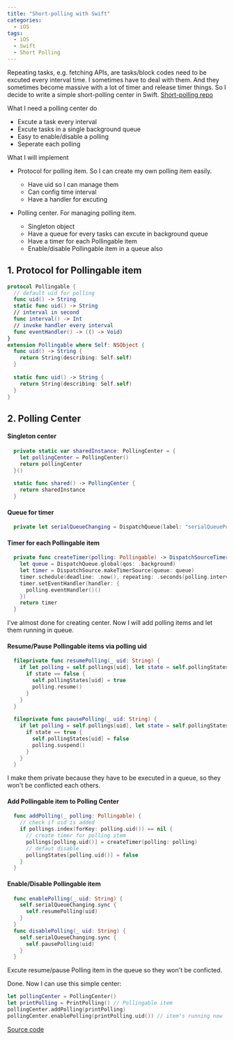 ```yaml
---
title: "Short-polling with Swift"
categories:
  - iOS
tags:
  - iOS
  - Swift
  - Short Polling
---
```


Repeating tasks, e.g. fetching APIs, are tasks/block codes need to be excuted every interval time. I sometimes have to deal with them. And they sometimes become massive with a lot of timer and release timer things. So I decide to write a simple short-polling center in Swift. [Short-polling repo](https://github.com/tuledev/short-polling)

What I need a polling center do

- Excute a task every interval
- Excute tasks in a single background queue
- Easy to enable/disable a polling
- Seperate each polling

What I will implement
 
- Protocol for polling item. So I can create my own polling item easily.
  
  - Have uid so I can manage them
  - Can config time interval
  - Have a handler for excuting
- Polling center. For managing polling item.
  
  - Singleton object
  - Have a queue for every tasks can excute in background queue
  - Have a timer for each Pollingable item
  - Enable/disable Pollingable item in a queue also


## 1. Protocol for Pollingable item
``` Swift
protocol Pollingable {
  // default uid for polling
  func uid() -> String
  static func uid() -> String
  // interval in second
  func interval() -> Int
  // invoke handler every interval
  func eventHandler() -> (() -> Void)
}
extension Pollingable where Self: NSObject {
  func uid() -> String {
    return String(describing: Self.self)
  }
  
  static func uid() -> String {
    return String(describing: Self.self)
  }
}
```

## 2. Polling Center

#### Singleton center
``` Swift
  private static var sharedInstance: PollingCenter = {
    let pollingCenter = PollingCenter()
    return pollingCenter
  }()
  
  static func shared() -> PollingCenter {
    return sharedInstance
  }
```

#### Queue for timer
``` Swift
  private let serialQueueChanging = DispatchQueue(label: "serialQueuePollingCenter")
```

#### Timer for each Pollingable item
``` Swift
  private func createTimer(polling: Pollingable) -> DispatchSourceTimer {
    let queue = DispatchQueue.global(qos: .background)
    let timer = DispatchSource.makeTimerSource(queue: queue)
    timer.schedule(deadline: .now(), repeating: .seconds(polling.interval()))
    timer.setEventHandler(handler: {
      polling.eventHandler()()
    })
    return timer
  }
```

I've almost done for creating center. Now I will add polling items and let them running in queue.

#### Resume/Pause Pollingable items via polling uid
``` Swift
  fileprivate func resumePolling(_ uid: String) {
    if let polling = self.pollings[uid], let state = self.pollingStates[uid] {
      if state == false {
        self.pollingStates[uid] = true
        polling.resume()
      }
    }
  }
  
  fileprivate func pausePolling(_ uid: String) {
    if let polling = self.pollings[uid], let state = self.pollingStates[uid] {
      if state == true {
        self.pollingStates[uid] = false
        polling.suspend()
      }
    }
  }
```

I make them private because they have to be executed in a queue, so they won't be conflicted each others.


#### Add Pollingable item to Polling Center
``` Swift
  func addPolling(_ polling: Pollingable) {
    // check if uid is added
    if pollings.index(forKey: polling.uid()) == nil {
      // create timer for polling item
      pollings[polling.uid()] = createTimer(polling: polling)
      // defaut disable
      pollingStates[polling.uid()] = false
    }
  }
```

#### Enable/Disable Pollingable item
``` Swift
  func enablePolling(_ uid: String) {
    self.serialQueueChanging.sync {
      self.resumePolling(uid)
    }
  }
  func disablePolling(_ uid: String) {
    self.serialQueueChanging.sync {
      self.pausePolling(uid)
    }
  }
```

Excute resume/pause Polling item in the queue so they won't be conficted.

Done. Now I can use this simple center:

``` Swift
let pollingCenter = PollingCenter()
let printPolling = PrintPolling() // Pollingable item
pollingCenter.addPolling(printPolling)
pollingCenter.enablePolling(printPolling.uid()) // item's running now
```

[Source code](https://github.com/tuledev/short-polling)
